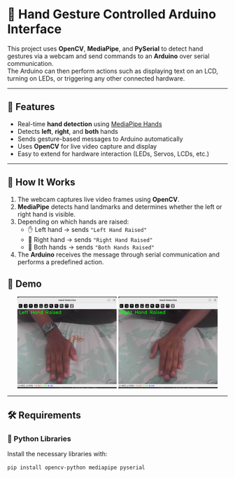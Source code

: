 # 🤖 Hand Gesture Controlled Arduino Interface

This project uses **OpenCV**, **MediaPipe**, and **PySerial** to detect hand gestures via a webcam and send commands to an **Arduino** over serial communication.  
The Arduino can then perform actions such as displaying text on an LCD, turning on LEDs, or triggering any other connected hardware.

---

## 🚀 Features
- Real-time **hand detection** using [MediaPipe Hands](https://developers.google.com/mediapipe/solutions/vision/hand_landmarker)  
- Detects **left**, **right**, and **both** hands  
- Sends gesture-based messages to Arduino automatically  
- Uses **OpenCV** for live video capture and display  
- Easy to extend for hardware interaction (LEDs, Servos, LCDs, etc.)

---

## 🧠 How It Works
1. The webcam captures live video frames using **OpenCV**.  
2. **MediaPipe** detects hand landmarks and determines whether the left or right hand is visible.  
3. Depending on which hands are raised:
   - ✋ Left hand → sends `"Left Hand Raised"`  
   - 🤚 Right hand → sends `"Right Hand Raised"`  
   - 🙌 Both hands → sends `"Both Hands Raised"`  
4. The **Arduino** receives the message through serial communication and performs a predefined action.


## 📸 Demo

<p align="center">
  <img src="Screenshot from 2025-10-26 10-38-47.png" alt="Left Hand Detection" width="45%">
  <img src="Screenshot from 2025-10-26 10-39-00.png" alt="Right Hand Detection" width="45%">
</p>



---

## 🛠️ Requirements

### 🧩 Python Libraries
Install the necessary libraries with:

```bash
pip install opencv-python mediapipe pyserial


